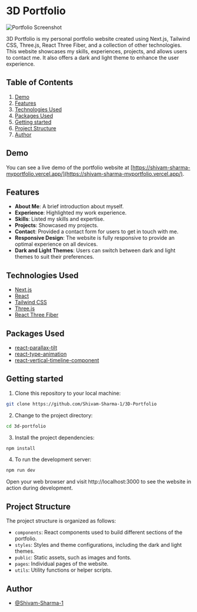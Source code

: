 # 3D Portfolio

![Portfolio Screenshot](/public/assets/readme_assets/screenshot.png)

3D Portfolio is my personal portfolio website created using Next.js, Tailwind CSS, Three.js, React Three Fiber, and a collection of other technologies. This website showcases my skills, experiences, projects, and allows users to contact me. It also offers a dark and light theme to enhance the user experience.

## Table of Contents

1.  [Demo](#demo)
2.  [Features](#features)
3.  [Technologies Used](#technologies-used)
4.  [Packages Used](#packages-used)
5.  [Getting started](#getting-started)
6.  [Project Structure](#project-structure)
7.  [Author](#author)

## Demo

You can see a live demo of the portfolio website at [https://shivam-sharma-myportfolio.vercel.app/](https://shivam-sharma-myportfolio.vercel.app/).

## Features

-   **About Me**: A brief introduction about myself.
-   **Experience**: Highlighted my work experience.
-   **Skills**: Listed my skills and expertise.
-   **Projects**: Showcased my projects.
-   **Contact**: Provided a contact form for users to get in touch with me.
-   **Responsive Design**: The website is fully responsive to provide an optimal experience on all devices.
-   **Dark and Light Themes**: Users can switch between dark and light themes to suit their preferences.

## Technologies Used

-   [Next.js](https://nextjs.org)
-   [React](https://reactjs.dev)
-   [Tailwind CSS](https://tailwindcss.com)
-   [Three.js](https://threejs.org)
-   [React Three Fiber](https://github.com/pmndrs/react-three-fiber)

## Packages Used

-   [react-parallax-tilt](https://www.npmjs.com/package/react-parallax-tilt)
-   [react-type-animation](https://www.npmjs.com/package/react-type-animation)
-   [react-vertical-timeline-component](https://www.npmjs.com/package/react-vertical-timeline-component)

## Getting started

1. Clone this repository to your local machine:

```bash
git clone https://github.com/Shivam-Sharma-1/3D-Portfolio
```

2. Change to the project directory:

```bash
cd 3d-portfolio
```

3. Install the project dependencies:

```bash
npm install
```

4. To run the development server:

```bash
npm run dev
```

Open your web browser and visit http://localhost:3000 to see the website in action during development.

## Project Structure

The project structure is organized as follows:

-   `components`: React components used to build different sections of the portfolio.
-   `styles`: Styles and theme configurations, including the dark and light themes.
-   `public`: Static assets, such as images and fonts.
-   `pages`: Individual pages of the website.
-   `utils`: Utility functions or helper scripts.

## Author

-   [@Shivam-Sharma-1](https://github.com/Shivam-Sharma-1)
